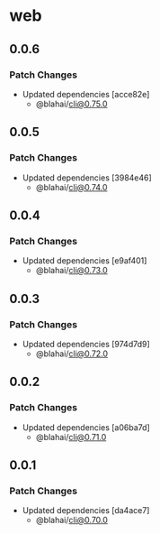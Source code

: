 # web

## 0.0.6

### Patch Changes

- Updated dependencies [acce82e]
  - @blahai/cli@0.75.0

## 0.0.5

### Patch Changes

- Updated dependencies [3984e46]
  - @blahai/cli@0.74.0

## 0.0.4

### Patch Changes

- Updated dependencies [e9af401]
  - @blahai/cli@0.73.0

## 0.0.3

### Patch Changes

- Updated dependencies [974d7d9]
  - @blahai/cli@0.72.0

## 0.0.2

### Patch Changes

- Updated dependencies [a06ba7d]
  - @blahai/cli@0.71.0

## 0.0.1

### Patch Changes

- Updated dependencies [da4ace7]
  - @blahai/cli@0.70.0

